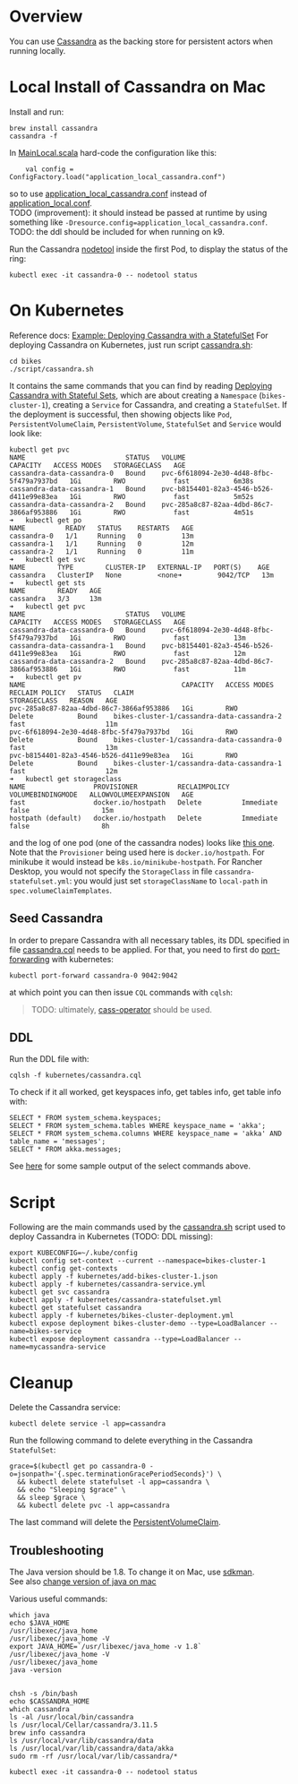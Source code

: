 # Overview
You can use [Cassandra](http://cassandra.apache.org) as the backing store for persistent actors when running locally.

# Local Install of Cassandra on Mac
Install and run:
```
brew install cassandra
cassandra -f
```

In [MainLocal.scala](../src/main/scala/akka/sample/bikes/MainLocal.scala) hard-code the configuration like this:
```
    val config = ConfigFactory.load("application_local_cassandra.conf")
```
so to use [application_local_cassandra.conf](../src/main/resources/application_local_cassandra.conf)
instead of [application_local.conf](../src/main/resources/application_local.conf).  
TODO (improvement): it should instead be passed at runtime by using something like
`-Dresource.config=application_local_cassandra.conf`.  
TODO: the ddl should be included for when running on k9.

Run the Cassandra [nodetool](https://cwiki.apache.org/confluence/display/CASSANDRA2/NodeTool)
inside the first Pod, to display the status of the ring:
```
kubectl exec -it cassandra-0 -- nodetool status
```

# On Kubernetes
Reference docs: [Example: Deploying Cassandra with a StatefulSet](https://kubernetes.io/docs/tutorials/stateful-application/cassandra/)
For deploying Cassandra on Kubernetes, just run script [cassandra.sh](../scripts/cassandra.sh):
```
cd bikes
./script/cassandra.sh
```
It contains the same commands that you can find by reading
[Deploying Cassandra with Stateful Sets](https://kubernetes.io/docs/tutorials/stateful-application/cassandra/),
which are about creating a `Namespace` (`bikes-cluster-1`), creating a `Service` for Cassandra, and creating a
`StatefulSet`. If the deployment is successful, then showing objects like `Pod`, `PersistentVolumeClaim`, `PersistentVolume`,
`StatefulSet` and `Service` would look like:
```
kubectl get pvc
NAME                         STATUS   VOLUME                                     CAPACITY   ACCESS MODES   STORAGECLASS   AGE
cassandra-data-cassandra-0   Bound    pvc-6f618094-2e30-4d48-8fbc-5f479a7937bd   1Gi        RWO            fast           6m38s
cassandra-data-cassandra-1   Bound    pvc-b8154401-82a3-4546-b526-d411e99e83ea   1Gi        RWO            fast           5m52s
cassandra-data-cassandra-2   Bound    pvc-285a8c87-82aa-4dbd-86c7-3866af953886   1Gi        RWO            fast           4m51s
➜   kubectl get po
NAME          READY   STATUS    RESTARTS   AGE
cassandra-0   1/1     Running   0          13m
cassandra-1   1/1     Running   0          12m
cassandra-2   1/1     Running   0          11m
➜   kubectl get svc
NAME        TYPE        CLUSTER-IP   EXTERNAL-IP   PORT(S)    AGE
cassandra   ClusterIP   None         <none➜         9042/TCP   13m
➜   kubectl get sts
NAME        READY   AGE
cassandra   3/3     13m
➜   kubectl get pvc
NAME                         STATUS   VOLUME                                     CAPACITY   ACCESS MODES   STORAGECLASS   AGE
cassandra-data-cassandra-0   Bound    pvc-6f618094-2e30-4d48-8fbc-5f479a7937bd   1Gi        RWO            fast           13m
cassandra-data-cassandra-1   Bound    pvc-b8154401-82a3-4546-b526-d411e99e83ea   1Gi        RWO            fast           12m
cassandra-data-cassandra-2   Bound    pvc-285a8c87-82aa-4dbd-86c7-3866af953886   1Gi        RWO            fast           11m
➜   kubectl get pv
NAME                                       CAPACITY   ACCESS MODES   RECLAIM POLICY   STATUS   CLAIM                                        STORAGECLASS   REASON   AGE
pvc-285a8c87-82aa-4dbd-86c7-3866af953886   1Gi        RWO            Delete           Bound    bikes-cluster-1/cassandra-data-cassandra-2   fast                    11m
pvc-6f618094-2e30-4d48-8fbc-5f479a7937bd   1Gi        RWO            Delete           Bound    bikes-cluster-1/cassandra-data-cassandra-0   fast                    13m
pvc-b8154401-82a3-4546-b526-d411e99e83ea   1Gi        RWO            Delete           Bound    bikes-cluster-1/cassandra-data-cassandra-1   fast                    12m
➜   kubectl get storageclass
NAME                 PROVISIONER          RECLAIMPOLICY   VOLUMEBINDINGMODE   ALLOWVOLUMEEXPANSION   AGE
fast                 docker.io/hostpath   Delete          Immediate           false                  15m
hostpath (default)   docker.io/hostpath   Delete          Immediate           false                  8h
```
and the log of one pod (one of the cassandra nodes) looks like [this one](resources/cassandra-0.log.md).  
Note that the `Provisioner` being used here is `docker.io/hostpath`. For minikube it would instead be
`k8s.io/minikube-hostpath`. For Rancher Desktop, you would not specify the `StorageClass` in file
`cassandra-statefulset.yml`: you would just set `storageClassName` to `local-path` in `spec.volumeClaimTemplates`.

## Seed Cassandra
In order to prepare Cassandra with all necessary tables, its DDL specified in file [cassandra.cql](cassandra.cql)
needs to be applied. For that, you need to first do
[port-forwarding](https://kubernetes.io/docs/tasks/access-application-cluster/port-forward-access-application-cluster/)
with kubernetes:
```
kubectl port-forward cassandra-0 9042:9042
```
at which point you can then issue `CQL` commands with `cqlsh`:

> TODO: ultimately, [cass-operator](https://docs.datastax.com/en/cass-operator/doc/cass-operator/cassOperatorConnectToK8sFromOutsideCluster.html)
> should be used.

## DDL
Run the DDL file with:
```
cqlsh -f kubernetes/cassandra.cql
```
To check if it all worked, get keyspaces info, get tables info, get table info with:
```
SELECT * FROM system_schema.keyspaces;
SELECT * FROM system_schema.tables WHERE keyspace_name = 'akka';
SELECT * FROM system_schema.columns WHERE keyspace_name = 'akka' AND table_name = 'messages';
SELECT * FROM akka.messages;
```
See [here](cassandra_tables.md) for some sample output of the select commands above.

# Script
Following are the main commands used by the [cassandra.sh](../scripts/cassandra.sh)
script used to deploy Cassandra in Kubernetes (TODO: DDL missing):
```
export KUBECONFIG=~/.kube/config
kubectl config set-context --current --namespace=bikes-cluster-1
kubectl config get-contexts
kubectl apply -f kubernetes/add-bikes-cluster-1.json
kubectl apply -f kubernetes/cassandra-service.yml
kubectl get svc cassandra
kubectl apply -f kubernetes/cassandra-statefulset.yml
kubectl get statefulset cassandra
kubectl apply -f kubernetes/bikes-cluster-deployment.yml
kubectl expose deployment bikes-cluster-demo --type=LoadBalancer --name=bikes-service
kubectl expose deployment cassandra --type=LoadBalancer --name=mycassandra-service
```

# Cleanup
Delete the Cassandra service:
```
kubectl delete service -l app=cassandra
```

Run the following command to delete everything in the Cassandra `StatefulSet`:
```
grace=$(kubectl get po cassandra-0 -o=jsonpath='{.spec.terminationGracePeriodSeconds}') \
  && kubectl delete statefulset -l app=cassandra \
  && echo "Sleeping $grace" \
  && sleep $grace \
  && kubectl delete pvc -l app=cassandra
```

The last command will delete the
[PersistentVolumeClaim](https://kubernetes.io/docs/concepts/storage/persistent-volumes/#persistentvolumeclaims).


## Troubleshooting
The Java version should be 1.8. To change it on Mac, use [sdkman](https://sdkman.io/).  
See also [change version of java on mac](https://stackoverflow.com/questions/21964709/how-to-set-or-change-the-default-java-jdk-version-on-os-x)

Various useful commands:
```
which java
echo $JAVA_HOME
/usr/libexec/java_home
/usr/libexec/java_home -V
export JAVA_HOME=`/usr/libexec/java_home -v 1.8`
/usr/libexec/java_home -V
/usr/libexec/java_home
java -version


chsh -s /bin/bash
echo $CASSANDRA_HOME
which cassandra
ls -al /usr/local/bin/cassandra
ls /usr/local/Cellar/cassandra/3.11.5
brew info cassandra
ls /usr/local/var/lib/cassandra/data
ls /usr/local/var/lib/cassandra/data/akka
sudo rm -rf /usr/local/var/lib/cassandra/*

kubectl exec -it cassandra-0 -- nodetool status
```

